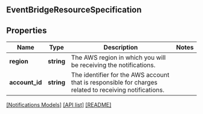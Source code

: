 ## EventBridgeResourceSpecification

## Properties

Name | Type | Description | Notes
------------ | ------------- | ------------- | -------------
**region** | **string** | The AWS region in which you will be receiving the notifications. |
**account_id** | **string** | The identifier for the AWS account that is responsible for charges related to receiving notifications. |

[[Notifications Models]](../) [[API list]](../../Api) [[README]](../../../README.md)
